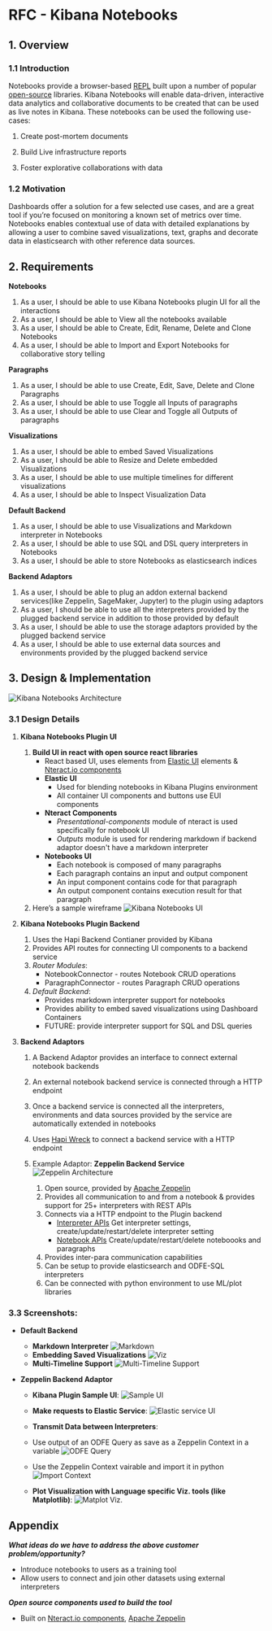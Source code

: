 # RFC - Kibana Notebooks

## 1. Overview

### 1.1 Introduction

Notebooks provide a browser-based [REPL](https://en.wikipedia.org/wiki/Read%E2%80%93eval%E2%80%93print_loop) built upon a number of popular [open-source](https://en.wikipedia.org/wiki/Open-source_software) libraries. Kibana Notebooks will enable data-driven, interactive data analytics and collaborative documents to be created that can be used as live notes in Kibana. These notebooks can be used the following use-cases:

1. Create post-mortem documents

1. Build Live infrastructure reports

1. Foster explorative collaborations with data

### 1.2 Motivation

Dashboards offer a solution for a few selected use cases, and are a great tool if you’re focused on monitoring a known set of metrics over time. Notebooks enables contextual use of data with detailed explanations by allowing a user to combine saved visualizations, text, graphs and decorate data in elasticsearch with other reference data sources.

## 2. Requirements

**Notebooks**

1. As a user, I should be able to use Kibana Notebooks plugin UI for all the interactions
1. As a user, I should be able to View all the notebooks available
1. As a user, I should be able to Create, Edit, Rename, Delete and Clone Notebooks
1. As a user, I should be able to Import and Export Notebooks for collaborative story telling

**Paragraphs**

1. As a user, I should be able to use Create, Edit, Save, Delete and Clone Paragraphs
1. As a user, I should be able to use Toggle all Inputs of paragraphs
1. As a user, I should be able to use Clear and Toggle all Outputs of paragraphs

**Visualizations**

1. As a user, I should be able to embed Saved Visualizations
1. As a user, I should be able to Resize and Delete embedded Visualizations
1. As a user, I should be able to use multiple timelines for different visualizations
1. As a user, I should be able to Inspect Visualization Data

**Default Backend**

1. As a user, I should be able to use Visualizations and Markdown interpreter in Notebooks
1. As a user, I should be able to use SQL and DSL query interpreters in Notebooks
1. As a user, I should be able to store Notebooks as elasticsearch indices

**Backend Adaptors**

1. As a user, I should be able to plug an addon external backend services(like Zeppelin, SageMaker, Jupyter) to the plugin using adaptors
1. As a user, I should be able to use all the interpreters provided by the plugged backend service in addition to those provided by default
1. As a user, I should be able to use the storage adaptors provided by the plugged backend service
1. As a user, I should be able to use external data sources and environments provided by the plugged backend service

## 3. Design & Implementation

![Kibana Notebooks Architecture](images/Notebooks_v3.png)

### 3.1 Design Details

1. **Kibana Notebooks Plugin UI**

   1. **Build UI in react with open source react libraries**
      - React based UI, uses elements from [Elastic UI](https://elastic.github.io/eui/#/) elements & [Nteract.io components](https://components.nteract.io/)
      - **Elastic UI**
        - Used for blending notebooks in Kibana Plugins environment
        - All container UI components and buttons use EUI components
      - **Nteract Components**
        - _Presentational-components_ module of nteract is used specifically for notebook UI
        - _Outputs_ module is used for rendering markdown if backend adaptor doesn't have a markdown interpreter
      - **Notebooks UI**
        - Each notebook is composed of many paragraphs
        - Each paragraph contains an input and output component
        - An input component contains code for that paragraph
        - An output component contains execution result for that paragraph
   2. Here’s a sample wireframe
      ![Kibana Notebooks UI](images/UI.png)

2. **Kibana Notebooks Plugin Backend**

   1. Uses the Hapi Backend Contianer provided by Kibana
   1. Provides API routes for connecting UI components to a backend service
   1. _Router Modules_:
      - NotebookConnector - routes Notebook CRUD operations
      - ParagraphConnector - routes Paragraph CRUD operations
   1. _Default Backend_:
      - Provides markdown interpreter support for notebooks
      - Provides ability to embed saved visualizations using Dashboard Containers
      - FUTURE: provide interpreter support for SQL and DSL queries

3. **Backend Adaptors**

   1. A Backend Adaptor provides an interface to connect external notebook backends
   1. An external notebook backend service is connected through a HTTP endpoint
   1. Once a backend service is connected all the interpreters, environments and data sources provided by the service are automatically extended in notebooks
   1. Uses [Hapi Wreck](https://hapi.dev/module/wreck/) to connect a backend service with a HTTP endpoint

   1. Example Adaptor: **Zeppelin Backend Service**
      ![Zeppelin Architecture](images/zeppelin_arch.png)
      1. Open source, provided by [Apache Zeppelin](http://zeppelin.apache.org/)
      1. Provides all communication to and from a notebook & provides support for 25+ interpreters with REST APIs
      1. Connects via a HTTP endpoint to the Plugin backend
         - [Interpreter APIs](http://zeppelin.apache.org/docs/0.9.0-preview1/usage/rest_api/interpreter.html) Get interpreter settings, create/update/restart/delete interpreter setting
         - [Notebook APIs](http://zeppelin.apache.org/docs/0.9.0-preview1/usage/rest_api/notebook.html) Create/update/restart/delete noteboooks and paragraphs
      1. Provides inter-para communication capabilities
      1. Can be setup to provide elasticsearch and ODFE-SQL interpreters
      1. Can be connected with python environment to use ML/plot libraries

### 3.3 Screenshots:

- **Default Backend**

  - **Markdown Interpreter**
    ![Markdown](images/Markdown_ss.png)
  - **Embedding Saved Visualizations**
    ![Viz](images/vizembed_ss.png)
  - **Multi-Timeline Support**
    ![Multi-Timeline Support](images/multi-timeline_ss.png)

- **Zeppelin Backend Adaptor**

  - **Kibana Plugin Sample UI**:
    ![Sample UI](images/kibana_notebooks_ss.png)
  - **Make requests to Elastic Service**:
    ![Elastic service UI](images/elastic_ss.png)
  - **Transmit Data between Interpreters**:

  - Use output of an ODFE Query as save as a Zeppelin Context in a variable
    ![ODFE Query](images/odfe_ss_zepcontext.png)
  - Use the Zeppelin Context vairable and import it in python
    ![Import Context](images/python_ss.png)

  - **Plot Visualization with Language specific Viz. tools (like Matplotlib)**:
    ![Matplot Viz.](images/matplot_ss.png)

## Appendix

_**What ideas do we have to address the above customer problem/opportunity?**_

- Introduce notebooks to users as a training tool
- Allow users to connect and join other datasets using external interpreters

_**Open source components used to build the tool**_

- Built on [Nteract.io components](https://components.nteract.io/), [Apache Zeppelin](http://zeppelin.apache.org/)
